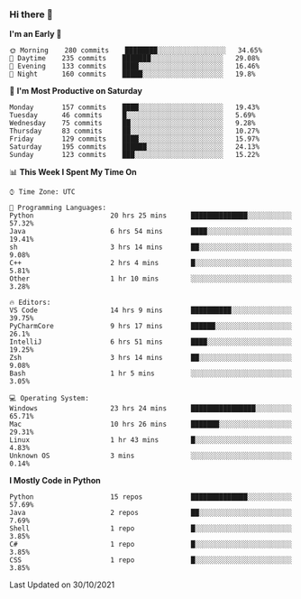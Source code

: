 ### Hi there 👋

<!--START_SECTION:waka-->
**I'm an Early 🐤** 

```text
🌞 Morning    280 commits    ████████░░░░░░░░░░░░░░░░░   34.65% 
🌆 Daytime    235 commits    ███████░░░░░░░░░░░░░░░░░░   29.08% 
🌃 Evening    133 commits    ████░░░░░░░░░░░░░░░░░░░░░   16.46% 
🌙 Night      160 commits    █████░░░░░░░░░░░░░░░░░░░░   19.8%

```
📅 **I'm Most Productive on Saturday** 

```text
Monday       157 commits    ████░░░░░░░░░░░░░░░░░░░░░   19.43% 
Tuesday      46 commits     █░░░░░░░░░░░░░░░░░░░░░░░░   5.69% 
Wednesday    75 commits     ██░░░░░░░░░░░░░░░░░░░░░░░   9.28% 
Thursday     83 commits     ██░░░░░░░░░░░░░░░░░░░░░░░   10.27% 
Friday       129 commits    ████░░░░░░░░░░░░░░░░░░░░░   15.97% 
Saturday     195 commits    ██████░░░░░░░░░░░░░░░░░░░   24.13% 
Sunday       123 commits    ███░░░░░░░░░░░░░░░░░░░░░░   15.22%

```


📊 **This Week I Spent My Time On** 

```text
⌚︎ Time Zone: UTC

💬 Programming Languages: 
Python                   20 hrs 25 mins      ██████████████░░░░░░░░░░░   57.32% 
Java                     6 hrs 54 mins       ████░░░░░░░░░░░░░░░░░░░░░   19.41% 
sh                       3 hrs 14 mins       ██░░░░░░░░░░░░░░░░░░░░░░░   9.08% 
C++                      2 hrs 4 mins        █░░░░░░░░░░░░░░░░░░░░░░░░   5.81% 
Other                    1 hr 10 mins        ░░░░░░░░░░░░░░░░░░░░░░░░░   3.28%

🔥 Editors: 
VS Code                  14 hrs 9 mins       ██████████░░░░░░░░░░░░░░░   39.75% 
PyCharmCore              9 hrs 17 mins       ██████░░░░░░░░░░░░░░░░░░░   26.1% 
IntelliJ                 6 hrs 51 mins       ████░░░░░░░░░░░░░░░░░░░░░   19.25% 
Zsh                      3 hrs 14 mins       ██░░░░░░░░░░░░░░░░░░░░░░░   9.08% 
Bash                     1 hr 5 mins         ░░░░░░░░░░░░░░░░░░░░░░░░░   3.05%

💻 Operating System: 
Windows                  23 hrs 24 mins      ████████████████░░░░░░░░░   65.71% 
Mac                      10 hrs 26 mins      ███████░░░░░░░░░░░░░░░░░░   29.31% 
Linux                    1 hr 43 mins        █░░░░░░░░░░░░░░░░░░░░░░░░   4.83% 
Unknown OS               3 mins              ░░░░░░░░░░░░░░░░░░░░░░░░░   0.14%

```

**I Mostly Code in Python** 

```text
Python                   15 repos            ██████████████░░░░░░░░░░░   57.69% 
Java                     2 repos             ██░░░░░░░░░░░░░░░░░░░░░░░   7.69% 
Shell                    1 repo              █░░░░░░░░░░░░░░░░░░░░░░░░   3.85% 
C#                       1 repo              █░░░░░░░░░░░░░░░░░░░░░░░░   3.85% 
CSS                      1 repo              █░░░░░░░░░░░░░░░░░░░░░░░░   3.85%

```



 Last Updated on 30/10/2021
<!--END_SECTION:waka-->

<!--
**e1630m/e1630m** is a ✨ _special_ ✨ repository because its `README.md` (this file) appears on your GitHub profile.

Here are some ideas to get you started:

- 🔭 I’m currently working on ...
- 🌱 I’m currently learning ...
- 👯 I’m looking to collaborate on ...
- 🤔 I’m looking for help with ...
- 💬 Ask me about ...
- 📫 How to reach me: ...
- 😄 Pronouns: ...
- ⚡ Fun fact: ...
-->
